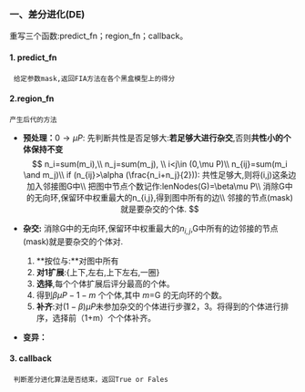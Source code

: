 ### 一、差分进化(DE)

重写三个函数:predict_fn；region_fn；callback。

#### 1. predict_fn

` 给定参数mask,返回FIA方法在各个黑盒模型上的得分`

#### 2.region_fn

`产生后代的方法`

* **预处理：**$0\rightarrow \mu P$: 先判断共性是否足够大:**若足够大进行杂交**,否则**共性小的个体保持不变** 
  $$
  n_i=sum(m_i),\\
  n_j=sum(m_j), \\
  i<j\in (0,\mu P)\\
  n_{ij}=sum(m_i \and m_j)\\
  if (n_{ij}>\alpha (\frac{n_i+n_j}{2})): 共性足够大,则将(i,j)这条边加入邻接图G中\\
  把图中节点个数记作:lenNodes(G)=\beta\mu P\\
  消除G中的无向环,保留环中权重最大的n_{i,j},得到图中所有的边\\
  邻接的节点(mask)就是要杂交的个体.
  $$

* **杂交:**   消除G中的无向环,保留环中权重最大的$n_{i,j}$,G中所有的边邻接的节点(mask)就是要杂交的个体对.

  1. **按位与:**对图中所有
  2. **对1扩展**:{上下,左右,上下左右,一圈}
  3. **选择**,每个个体扩展后评分最高的个体。
  4. 得到$\beta\mu P-1-m$ 个个体,其中 $m=$G 的无向环的个数。
  5. **补齐**:对$(1-\beta)\mu P$未参加杂交的个体进行步骤2，3。将得到的个体进行排序，选择前（1+m）个个体补齐。

* **变异：**

  

#### 3. callback

` 判断差分进化算法是否结束，返回True or Fales`



